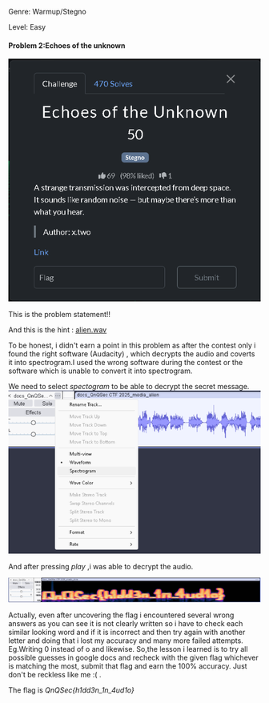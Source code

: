 Genre: Warmup/Stegno

Level: Easy
#### Problem 2:Echoes of the unknown
![alt text](The_problem_statement_Echoes_of_the_unknown.png)

This is the problem statement!!

And this is the hint : [alien.wav](alien.wav)

To be honest, i didn't earn a point in this problem as after the contest only i found the right software (Audacity) , which decrypts the audio and coverts it into spectrogram.I used the wrong software during the contest or the software which is unable to convert it into spectrogram.

We need to select _spectogram_ to be able to decrypt the secret message.
![alt text](select_spectogram_mode.png)

And after pressing _play_ ,i was able to decrypt the audio.

![alt text](The_flag_in_the_spectogram_form.png)

Actually, even after uncovering the flag i encountered several wrong answers as you can see it is not clearly written so i have to check each similar looking word and if it is incorrect and then try again with another letter and doing that i lost my accuracy and many more failed attempts. Eg.Writing 0 instead of o and likewise. So,the lesson i learned is to try all possible guesses in google docs and recheck with the given flag whichever is matching the most, submit that flag and earn the 100% accuracy. Just don't be reckless like me :( .

The flag is _QnQSec{h1dd3n_1n_4ud1o}_





